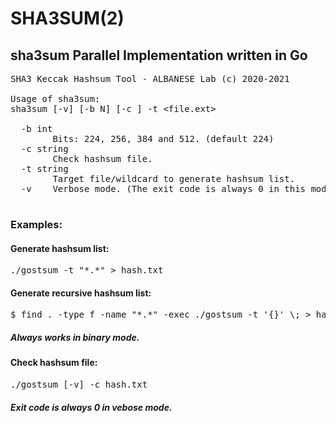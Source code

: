 # SHA3SUM(2)
## sha3sum Parallel Implementation written in Go

<PRE>
SHA3 Keccak Hashsum Tool - ALBANESE Lab (c) 2020-2021

Usage of sha3sum:
sha3sum [-v] [-b N] [-c <hash.ext>] -t &lt;file.ext&gt;

  -b int
        Bits: 224, 256, 384 and 512. (default 224)
  -c string
        Check hashsum file.
  -t string
        Target file/wildcard to generate hashsum list.
  -v    Verbose mode. (The exit code is always 0 in this mode)
  </PRE>
  
### Examples:

#### Generate hashsum list:
<pre>
./gostsum -t "*.*" > hash.txt
</pre>

#### Generate recursive hashsum list:
<pre>
$ find . -type f -name "*.*" -exec ./gostsum -t '{}' \; > hash.txt 
</pre>
##### Always works in binary mode. 

#### Check hashsum file:
<pre>
./gostsum [-v] -c hash.txt
</pre>
##### Exit code is always 0 in vebose mode. 
